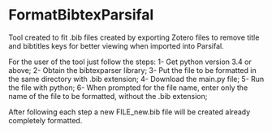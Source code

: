 # FormatBibtexParsifal

Tool created to fit .bib files created by exporting Zotero files to remove title and bibtitles keys for better viewing when imported into Parsifal.

For the user of the tool just follow the steps:
1- Get python version 3.4 or above;
2- Obtain the bibtexparser library;
3- Put the file to be formatted in the same directory with .bib extension;
4- Download the main.py file;
5- Run the file with python;
6- When prompted for the file name, enter only the name of the file to be formatted, without the .bib extension;

After following each step a new FILE_new.bib file will be created already completely formatted.
